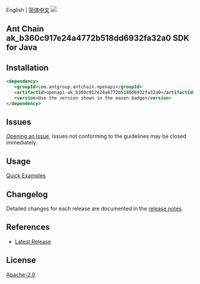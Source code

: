 English | [简体中文](README-CN.md)
![](https://aliyunsdk-pages.alicdn.com/icons/AlibabaCloud.svg)

## Ant Chain ak_b360c917e24a4772b518dd6932fa32a0 SDK for Java

## Installation

```xml
<dependency>
   <groupId>com.antgroup.antchain.openapi</groupId>
   <artifactId>openapi-ak_b360c917e24a4772b518dd6932fa32a0</artifactId>
   <version>Use the version shown in the maven badge</version>
</dependency>
```

## Issues
[Opening an Issue](https://github.com/alipay/antchain-openapi-prod-sdk/issues/new), Issues not conforming to the guidelines may be closed immediately.

## Usage
[Quick Examples](https://github.com/alipay/antchain-openapi-prod-sdk/blob/master/docs/0-Examples-EN.md#quick-examples)

## Changelog
Detailed changes for each release are documented in the [release notes](./ChangeLog.txt).

## References
* [Latest Release](https://github.com/alipay/antchain-openapi-prod-sdk/)

## License
[Apache-2.0](http://www.apache.org/licenses/LICENSE-2.0)
